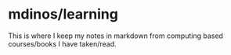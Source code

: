 # mdinos/learning

This is where I keep my notes in markdown from computing based courses/books I have taken/read.
